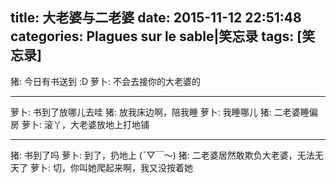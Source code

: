 title: 大老婆与二老婆
date: 2015-11-12 22:51:48
categories: Plagues sur le sable|笑忘录
tags: [笑忘录]
---

猪: 今日有书送到 :D
萝卜: 不会去接你的大老婆的
<!-- more -->

----------------------------

萝卜: 书到了放哪儿去哇
猪: 放我床边啊，陪我睡
萝卜: 我睡哪儿
猪: 二老婆睡偏房
萝卜: 滚丫，大老婆放地上打地铺

----------------------------

猪: 书到了吗
萝卜: 到了，扔地上 (ˉ▽￣～) 
猪: 二老婆居然敢欺负大老婆，无法无天了
萝卜: 切，你叫她爬起来啊，我又没按着她